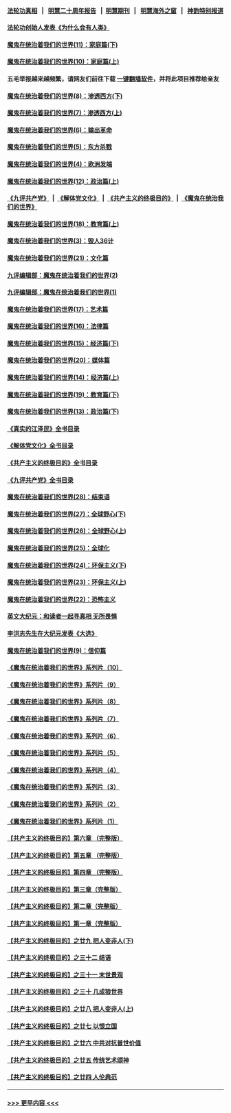#### [法轮功真相](https://github.com/gfw-breaker/truth/blob/master/README.md?t=0) &nbsp;&nbsp;|&nbsp;&nbsp; [明慧二十周年报告](https://github.com/gfw-breaker/mh-reports/blob/master/README.md?t=0) &nbsp;&nbsp;|&nbsp;&nbsp;[明慧期刊](https://github.com/gfw-breaker/mh-qikan) &nbsp;&nbsp;|&nbsp;&nbsp; [明慧海外之窗](https://github.com/gfw-breaker/mh-news/blob/master/README.md?t=0) &nbsp;&nbsp;|&nbsp;&nbsp; [神韵特别报道](https://github.com/gfw-breaker/mh-news/blob/master/shenyun.md?t=0)
#### [法轮功创始人发表《为什么会有人类》](../pages/nsc422/n13912117.md?t=02260343) 
#### [魔鬼在统治着我们的世界(11)：家庭篇(下)](../pages/nsc422/n10440961.md?t=02260343) 
#### [魔鬼在统治着我们的世界(10)：家庭篇(上)](../pages/nsc422/n10435448.md?t=02260343) 
#### 五毛举报越来越频繁，请网友们前往下载 [一键翻墙软件](https://github.com/gfw-breaker/ssr-accounts)，并将此项目推荐给亲友
#### [魔鬼在统治着我们的世界(8)：渗透西方(下)](../pages/nsc422/n10429603.md?t=02260343) 
#### [魔鬼在统治着我们的世界(7)：渗透西方(上)](../pages/nsc422/n10426013.md?t=02260343) 
#### [魔鬼在统治着我们的世界(6)：输出革命](../pages/nsc422/n10421536.md?t=02260343) 
#### [魔鬼在统治着我们的世界(5)：东方杀戮](../pages/nsc422/n10417707.md?t=02260343) 
#### [魔鬼在统治着我们的世界(4)：欧洲发端](../pages/nsc422/n10414890.md?t=02260343) 
#### [魔鬼在统治着我们的世界(12)：政治篇(上)](../pages/nsc422/n10444576.md?t=02260343) 
#### [《九评共产党》](https://github.com/begood0513/9ping.md/blob/master/README.md) &nbsp;|&nbsp; [《解体党文化》](../../../../jtdwh.md/blob/master/README.md)  &nbsp;|&nbsp; [《共产主义的终极目的》](../../../../gczydzjmd.md/blob/master/README.md) &nbsp;|&nbsp; [《魔鬼在统治我们的世界》](../../../../mgztzwmdsj.md/blob/master/README.md) 
#### [魔鬼在统治着我们的世界(18)：教育篇(上)](../pages/nsc422/n10526970.md?t=02260343) 
#### [魔鬼在统治着我们的世界(3)：毁人36计](../pages/nsc422/n10411583.md?t=02260343) 
#### [魔鬼在统治着我们的世界(21)：文化篇](../pages/nsc422/n10597706.md?t=02260343) 
#### [九评编辑部：魔鬼在统治着我们的世界(2)](../pages/nsc422/n10410036.md?t=02260343) 
#### [九评编辑部：魔鬼在统治着我们的世界(1)](../pages/nsc422/n10406825.md?t=02260343) 
#### [魔鬼在统治着我们的世界(17)：艺术篇](../pages/nsc422/n10499093.md?t=02260343) 
#### [魔鬼在统治着我们的世界(16)：法律篇](../pages/nsc422/n10485969.md?t=02260343) 
#### [魔鬼在统治着我们的世界(15)：经济篇(下)](../pages/nsc422/n10469975.md?t=02260343) 
#### [魔鬼在统治着我们的世界(20)：媒体篇](../pages/nsc422/n10586579.md?t=02260343) 
#### [魔鬼在统治着我们的世界(14)：经济篇(上)](../pages/nsc422/n10457370.md?t=02260343) 
#### [魔鬼在统治着我们的世界(19)：教育篇(下)](../pages/nsc422/n10564808.md?t=02260343) 
#### [魔鬼在统治着我们的世界(13)：政治篇(下)](../pages/nsc422/n10448270.md?t=02260343) 
#### [《真实的江泽民》全书目录](../pages/nsc422/n13721399.md?t=02260343) 
#### [《解体党文化》全书目录](../pages/nsc422/n13721157.md?t=02260343) 
#### [《共产主义的终极目的》全书目录](../pages/nsc422/n13721048.md?t=02260343) 
#### [《九评共产党》全书目录](../pages/nsc422/n13708085.md?t=02260343) 
#### [魔鬼在统治着我们的世界(28)：结束语](../pages/nsc422/n10936246.md?t=02260343) 
#### [魔鬼在统治着我们的世界(27)：全球野心(下)](../pages/nsc422/n10928319.md?t=02260343) 
#### [魔鬼在统治着我们的世界(26)：全球野心(上)](../pages/nsc422/n10900318.md?t=02260343) 
#### [魔鬼在统治着我们的世界(25)：全球化](../pages/nsc422/n10788205.md?t=02260343) 
#### [魔鬼在统治着我们的世界(24)：环保主义(下)](../pages/nsc422/n10695307.md?t=02260343) 
#### [魔鬼在统治着我们的世界(23)：环保主义(上)](../pages/nsc422/n10688613.md?t=02260343) 
#### [魔鬼在统治着我们的世界(22)：恐怖主义](../pages/nsc422/n10614727.md?t=02260343) 
#### [英文大纪元：和读者一起寻真相 无所畏惧](../pages/nsc422/n12542027.md?t=02260343) 
#### [李洪志先生在大纪元发表《大选》](../pages/nsc422/n12534746.md?t=02260343) 
#### [魔鬼在统治着我们的世界(9)：信仰篇](../pages/nsc422/n10432159.md?t=02260343) 
#### [《魔鬼在统治着我们的世界》系列片（10）](../pages/nsc422/n12292670.md?t=02260343) 
#### [《魔鬼在统治着我们的世界》系列片（9）](../pages/nsc422/n12290859.md?t=02260343) 
#### [《魔鬼在统治着我们的世界》系列片（8）](../pages/nsc422/n12287445.md?t=02260343) 
#### [《魔鬼在统治着我们的世界》系列片（7）](../pages/nsc422/n12283425.md?t=02260343) 
#### [《魔鬼在统治着我们的世界》系列片（6）](../pages/nsc422/n12282314.md?t=02260343) 
#### [《魔鬼在统治着我们的世界》系列片（5）](../pages/nsc422/n12281419.md?t=02260343) 
#### [《魔鬼在统治着我们的世界》系列片（4）](../pages/nsc422/n12274024.md?t=02260343) 
#### [《魔鬼在统治着我们的世界》系列片（3）](../pages/nsc422/n12271322.md?t=02260343) 
#### [《魔鬼在统治着我们的世界》系列片（2）](../pages/nsc422/n12269049.md?t=02260343) 
#### [《魔鬼在统治着我们的世界》系列片（1）](../pages/nsc422/n12267575.md?t=02260343) 
#### [【共产主义的终极目的】第六章 （完整版）](../pages/nsc422/n11428913.md?t=02260343) 
#### [【共产主义的终极目的】第五章 （完整版）](../pages/nsc422/n11428912.md?t=02260343) 
#### [【共产主义的终极目的】第四章 （完整版）](../pages/nsc422/n11428907.md?t=02260343) 
#### [【共产主义的终极目的】第三章（完整版）](../pages/nsc422/n11428848.md?t=02260343) 
#### [【共产主义的终极目的】第二章（完整版）](../pages/nsc422/n11428831.md?t=02260343) 
#### [【共产主义的终极目的】第一章（完整版）](../pages/nsc422/n11417651.md?t=02260343) 
#### [【共产主义的终极目的】之廿九 把人变非人(下)](../pages/nsc422/n11344140.md?t=02260343) 
#### [【共产主义的终极目的】之三十二 结语](../pages/nsc422/n11360535.md?t=02260343) 
#### [【共产主义的终极目的】之三十一 末世景观](../pages/nsc422/n11351129.md?t=02260343) 
#### [【共产主义的终极目的】之三十 几成狼世界](../pages/nsc422/n11348280.md?t=02260343) 
#### [【共产主义的终极目的】之廿八 把人变非人(上)](../pages/nsc422/n11340492.md?t=02260343) 
#### [【共产主义的终极目的】之廿七 以恨立国](../pages/nsc422/n11336944.md?t=02260343) 
#### [【共产主义的终极目的】之廿六 中共对抗普世价值](../pages/nsc422/n11324785.md?t=02260343) 
#### [【共产主义的终极目的】之廿五 传统艺术颂神](../pages/nsc422/n11296396.md?t=02260343) 
#### [【共产主义的终极目的】之廿四 人伦典范](../pages/nsc422/n11296397.md?t=02260343) 

----
#### [ >>> 更早内容 <<< ](../indexes/nsc422-earlier.md)
